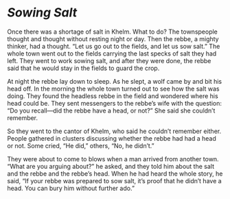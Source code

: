 # ***Sowing Salt***



Once there was a shortage of salt in Khelm. What to do? The townspeople thought and thought without resting night or day. Then the rebbe, a mighty thinker, had a thought. “Let us go out to the fields, and let us sow salt.” The whole town went out to the fields carrying the last specks of salt they had left. They went to work sowing salt, and after they were done, the rebbe said that he would stay in the fields to guard the crop.

At night the rebbe lay down to sleep. As he slept, a wolf came by and bit his head off. In the morning the whole town turned out to see how the salt was doing. They found the headless rebbe in the field and wondered where his head could be. They sent messengers to the rebbe’s wife with the question: “Do you recall—did the rebbe have a head, or not?” She said she couldn’t remember.

So they went to the cantor of Khelm, who said he couldn’t remember either. People gathered in clusters discussing whether the rebbe had had a head or not. Some cried, “He did,” others, “No, he didn’t.”

They were about to come to blows when a man arrived from another town. “What are you arguing about?” he asked, and they told him about the salt and the rebbe and the rebbe’s head. When he had heard the whole story, he said, “If your rebbe was prepared to sow salt, it’s proof that he didn’t have a head. You can bury him without further ado.”